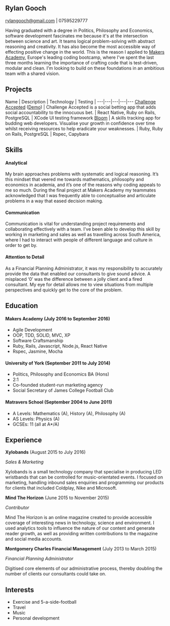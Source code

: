 ## Rylan Gooch

rylangooch@gmail.com | 07595229777

Having graduated with a degree in Politics, Philosophy and Economics, software development fascinates me because it's at the intersection between science and art. It teams logical problem-solving with abstract reasoning and creativity. It has also become the most accessible way of effecting positive change in the world. This is the reason I applied to [Makers Academy](www.makersacademy.com), Europe's leading coding bootcamp, where I've spent the last three months learning the importance of crafting code that is test-driven, modular and clean. I'm looking to build on these foundations in an ambitious team with a shared vision.

## Projects

Name | Description | Technology | Testing |
---|---|---|---|---
 [Challenge Accepted](https://github.com/challenge-accepted-team) ([Demo](https://vimeo.com/182997446)) | Challenge Accepted is a social betting app that adds social accountability to the innocuous bet. | React Native, Ruby on Rails, PostgreSQL | XCode UI testing framework
 [Bloom](https://github.com/thehappinessproject/happiness_project) | A skills tracking app for budding web developers. Visualise your growth in confidence over time whilst receiving resources to help eradicate your weaknesses. | Ruby, Ruby on Rails, PostgreSQL | Rspec, Capybara

## Skills

#### Analytical

My brain approaches problems with systematic and logical reasoning. It’s this mindset that veered me towards mathematics, philosophy and economics in academia, and it’s one of the reasons why coding appeals to me so much. During the final project at Makers Academy my teammates acknowledged that I was frequently able to conceptualise and articulate problems in a way that eased decision making.

#### Communication

Communication is vital for understanding project requirements and collaborating effectively with a team. I've been able to develop this skill by working in marketing and sales as well as travelling across South America, where I had to interact with people of different language and culture in order to get by.

#### Attention to Detail

As a Financial Planning Administrator, it was my responsibility to accurately provide the data that enabled our consultants to give sound advice. A misplaced ‘0’ was the difference between a jolly client and a fired consultant. My eye for detail allows me to view situations from multiple perspectives and quickly get to the core of the problem.

## Education

#### Makers Academy (July 2016 to September 2016)

- Agile Development
- OOP, TDD, SOLID, MVC, XP
- Software Craftsmanship
- Ruby, Rails, Javascript, Node.js, React Native
- Rspec, Jasmine, Mocha

#### University of York (September 2011 to July 2014)

- Politics, Philosophy and Economics BA (Hons)
- 2:1
- Co-founded student-run marketing agency
- Social Secretary of James College Football Club

#### Matravers School (September 2004 to June 2011)

- A Levels: Mathematics (A), History (A), Philosophy (A)
- AS Levels: Physics (A)
- GCSEs: 11 (all at A*/A)

## Experience

**Xylobands** (August 2015 to July 2016)

*Sales & Marketing*

Xylobands is a small technology company that specialise in producing LED wristbands that can be controlled for music-orientated events. I focused on marketing, handling inbound sales enquiries and programming our products for clients that included Coldplay, Nike and Microsoft.

**Mind The Horizon** (June 2015 to November 2015)

*Contributor*


Mind The Horizon is an online magazine created to provide accessible coverage of interesting news in technology, science and environment. I used analytics tools to influence the nature of our content and generate reader growth, as well as providing written contributions to the magazine and social media accounts.

**Montgomery Charles Financial Management** (July 2013 to March 2015)

*Financial Planning Administrator*

Digitised core elements of our administrative process, thereby doubling the number of clients our consultants could take on.

## Interests

- Exercise and 5-a-side-football
- Travel
- Music
- Personal development
